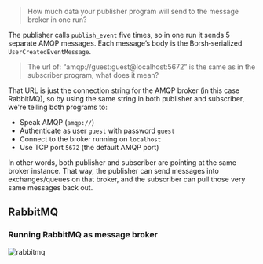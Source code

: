 >How much data your publisher program will send to the message broker in one
run?

The publisher calls `publish_event` five times, so in one run it sends 5 separate AMQP messages. Each message’s body is the Borsh‐serialized `UserCreatedEventMessage`.

>The url of: “amqp://guest:guest@localhost:5672” is the same as in the subscriber
program, what does it mean?

That URL is just the connection string for the AMQP broker (in this case RabbitMQ), so by using the same string in both publisher and subscriber, we're telling both programs to:

- Speak AMQP (`amqp://`)
- Authenticate as user `guest` with password `guest`
- Connect to the broker running on `localhost`
- Use TCP port `5672` (the default AMQP port)

In other words, both publisher and subscriber are pointing at the same broker instance. That way, the publisher can send messages into exchanges/queues on that broker, and the subscriber can pull those very same messages back out.

## RabbitMQ

### Running RabbitMQ as message broker

![rabbitmq](/publisher/images/Running%20RabbitMQ.png)

